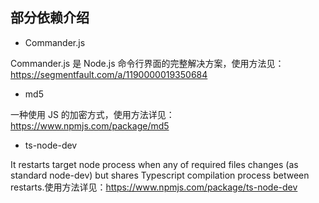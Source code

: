 ## 部分依赖介绍

- Commander.js

Commander.js 是 Node.js 命令行界面的完整解决方案，使用方法见：https://segmentfault.com/a/1190000019350684

- md5

一种使用 JS 的加密方式，使用方法详见：https://www.npmjs.com/package/md5

- ts-node-dev

It restarts target node process when any of required files changes (as standard node-dev) but shares Typescript compilation process between restarts.使用方法详见：https://www.npmjs.com/package/ts-node-dev




